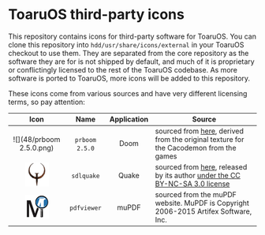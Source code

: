 # ToaruOS third-party icons

This repository contains icons for third-party software for ToaruOS. You can clone this repository into `hdd/usr/share/icons/external` in your ToaruOS checkout to use them. They are separated from the core repository as the software they are for is not shipped by default, and much of it is proprietary or conflictingly licensed to the rest of the ToaruOS codebase. As more software is ported to ToaruOS, more icons will be added to this repository.

These icons come from various sources and have very different licensing terms, so pay attention:

Icon | Name | Application | Source
:--: | :--: | :---------: | ------
![](48/prboom 2.5.0.png) | `prboom 2.5.0` | Doom | sourced from [here](http://www.trilobite.org/doom/cacodemon.html), derived from the original texture for the Cacodemon from the games
![](48/sdlquake.png) | `sdlquake` | Quake | sourced from [here](http://www.iconarchive.com/show/game-icons-by-th3-prophetman/Quake-icon.html), released by its author [under the CC BY-NC-SA 3.0 license](http://moskis.net/extra/icons/readme-en/)
![](48/pdfviewer.png) | `pdfviewer` | muPDF | sourced from the muPDF website. MuPDF is Copyright 2006-2015 Artifex Software, Inc.
